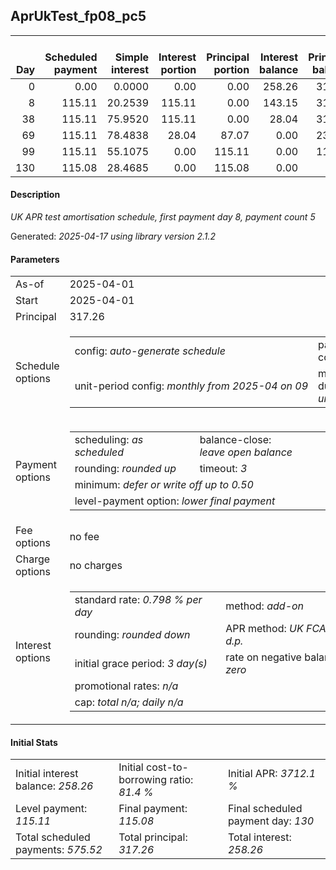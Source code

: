 <h2>AprUkTest_fp08_pc5</h2>
<table>
    <thead style="vertical-align: bottom;">
        <th style="text-align: right;">Day</th>
        <th style="text-align: right;">Scheduled payment</th>
        <th style="text-align: right;">Simple interest</th>
        <th style="text-align: right;">Interest portion</th>
        <th style="text-align: right;">Principal portion</th>
        <th style="text-align: right;">Interest balance</th>
        <th style="text-align: right;">Principal balance</th>
        <th style="text-align: right;">Total simple interest</th>
        <th style="text-align: right;">Total interest</th>
        <th style="text-align: right;">Total principal</th>
    </thead>
    <tr style="text-align: right;">
        <td class="ci00">0</td>
        <td class="ci01" style="white-space: nowrap;">0.00</td>
        <td class="ci02">0.0000</td>
        <td class="ci03">0.00</td>
        <td class="ci04">0.00</td>
        <td class="ci05">258.26</td>
        <td class="ci06">317.26</td>
        <td class="ci07">0.0000</td>
        <td class="ci08">0.00</td>
        <td class="ci09">0.00</td>
    </tr>
    <tr style="text-align: right;">
        <td class="ci00">8</td>
        <td class="ci01" style="white-space: nowrap;">115.11</td>
        <td class="ci02">20.2539</td>
        <td class="ci03">115.11</td>
        <td class="ci04">0.00</td>
        <td class="ci05">143.15</td>
        <td class="ci06">317.26</td>
        <td class="ci07">20.2539</td>
        <td class="ci08">115.11</td>
        <td class="ci09">0.00</td>
    </tr>
    <tr style="text-align: right;">
        <td class="ci00">38</td>
        <td class="ci01" style="white-space: nowrap;">115.11</td>
        <td class="ci02">75.9520</td>
        <td class="ci03">115.11</td>
        <td class="ci04">0.00</td>
        <td class="ci05">28.04</td>
        <td class="ci06">317.26</td>
        <td class="ci07">96.2059</td>
        <td class="ci08">230.22</td>
        <td class="ci09">0.00</td>
    </tr>
    <tr style="text-align: right;">
        <td class="ci00">69</td>
        <td class="ci01" style="white-space: nowrap;">115.11</td>
        <td class="ci02">78.4838</td>
        <td class="ci03">28.04</td>
        <td class="ci04">87.07</td>
        <td class="ci05">0.00</td>
        <td class="ci06">230.19</td>
        <td class="ci07">174.6897</td>
        <td class="ci08">258.26</td>
        <td class="ci09">87.07</td>
    </tr>
    <tr style="text-align: right;">
        <td class="ci00">99</td>
        <td class="ci01" style="white-space: nowrap;">115.11</td>
        <td class="ci02">55.1075</td>
        <td class="ci03">0.00</td>
        <td class="ci04">115.11</td>
        <td class="ci05">0.00</td>
        <td class="ci06">115.08</td>
        <td class="ci07">229.7972</td>
        <td class="ci08">258.26</td>
        <td class="ci09">202.18</td>
    </tr>
    <tr style="text-align: right;">
        <td class="ci00">130</td>
        <td class="ci01" style="white-space: nowrap;">115.08</td>
        <td class="ci02">28.4685</td>
        <td class="ci03">0.00</td>
        <td class="ci04">115.08</td>
        <td class="ci05">0.00</td>
        <td class="ci06">0.00</td>
        <td class="ci07">258.2657</td>
        <td class="ci08">258.26</td>
        <td class="ci09">317.26</td>
    </tr>
</table>
<h4>Description</h4>
<p><i>UK APR test amortisation schedule, first payment day 8, payment count 5</i></p>
<p>Generated: <i>2025-04-17 using library version 2.1.2</i></p>
<h4>Parameters</h4>
<table>
    <tr>
        <td>As-of</td>
        <td>2025-04-01</td>
    </tr>
    <tr>
        <td>Start</td>
        <td>2025-04-01</td>
    </tr>
    <tr>
        <td>Principal</td>
        <td>317.26</td>
    </tr>
    <tr>
        <td>Schedule options</td>
        <td>
            <table>
                <tr>
                    <td>config: <i>auto-generate schedule</i></td>
                    <td>payment count: <i>5</i></td>
                </tr>
                <tr>
                    <td style="white-space: nowrap;">unit-period config: <i>monthly from 2025-04 on 09</i></td>
                    <td>max duration: <i>unlimited</i></td>
                </tr>
            </table>
        </td>
    </tr>
    <tr>
        <td>Payment options</td>
        <td>
            <table>
                <tr>
                    <td>scheduling: <i>as scheduled</i></td>
                    <td>balance-close: <i>leave&nbsp;open&nbsp;balance</i></td>
                </tr>
                <tr>
                    <td>rounding: <i>rounded up</i></td>
                    <td>timeout: <i>3</i></td>
                </tr>
                <tr>
                    <td colspan='2'>minimum: <i>defer&nbsp;or&nbsp;write&nbsp;off&nbsp;up&nbsp;to&nbsp;0.50</i></td>
                </tr>
                <tr>
                    <td colspan='2'>level-payment option: <i>lower&nbsp;final&nbsp;payment</i></td>
                </tr>
            </table>
        </td>
    </tr>
    <tr>
        <td>Fee options</td>
        <td>no fee
        </td>
    </tr>
    <tr>
        <td>Charge options</td>
        <td>no charges
        </td>
    </tr>
    <tr>
        <td>Interest options</td>
        <td>
            <table>
                <tr>
                    <td>standard rate: <i>0.798 % per day</i></td>
                    <td>method: <i>add-on</i></td>
                </tr>
                <tr>
                    <td>rounding: <i>rounded down</i></td>
                    <td>APR method: <i>UK FCA to 1 d.p.</i></td>
                </tr>
                <tr>
                    <td>initial grace period: <i>3 day(s)</i></td>
                    <td>rate on negative balance: <i>zero</i></td>
                </tr>
                <tr>
                    <td colspan="2">promotional rates: <i><i>n/a</i></i></td>
                </tr>
                <tr>
                    <td colspan="2">cap: <i>total <i>n/a</i>; daily <i>n/a</i></td>
                </tr>
            </table>
        </td>
    </tr>
</table>
<h4>Initial Stats</h4>
<table>
    <tr>
        <td>Initial interest balance: <i>258.26</i></td>
        <td>Initial cost-to-borrowing ratio: <i>81.4 %</i></td>
        <td>Initial APR: <i>3712.1 %</i></td>
    </tr>
    <tr>
        <td>Level payment: <i>115.11</i></td>
        <td>Final payment: <i>115.08</i></td>
        <td>Final scheduled payment day: <i>130</i></td>
    </tr>
    <tr>
        <td>Total scheduled payments: <i>575.52</i></td>
        <td>Total principal: <i>317.26</i></td>
        <td>Total interest: <i>258.26</i></td>
    </tr>
</table>
